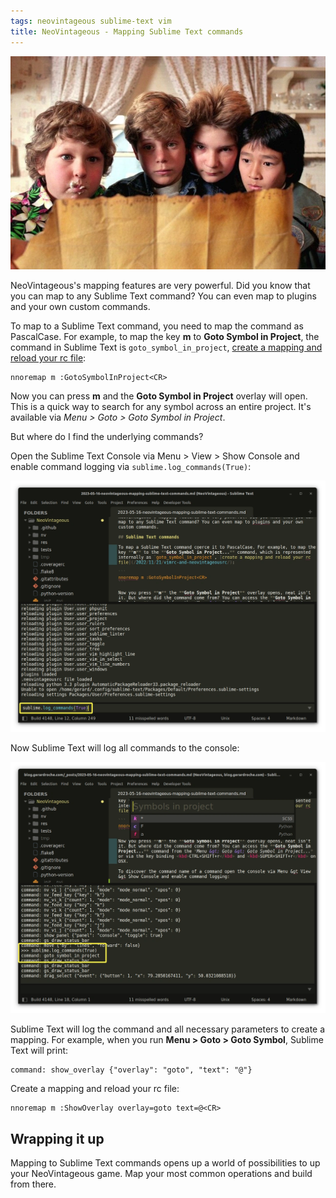 ```yaml
---
tags: neovintageous sublime-text vim
title: NeoVintageous - Mapping Sublime Text commands
---
```


![The Goonies (1985)](/assets/2023-05-16-the-goonies-map.webp)

NeoVintageous's mapping features are very powerful. Did you know that you can map to any Sublime Text command? You can even map to plugins and your own custom commands.

To map to a Sublime Text command, you need to map the command as PascalCase. For example, to map the key **m** to **Goto Symbol in Project**, the command in Sublime Text is `goto_symbol_in_project`, [create a mapping and reload your rc file](/2022/11/21/vimrc-and-neovintageousrc/):

```
nnoremap m :GotoSymbolInProject<CR>
```

Now you can press **m** and the **Goto Symbol in Project** overlay will open. This is a quick way to search for any symbol across an entire project. It's available via *Menu &gt; Goto &gt; Goto Symbol in Project*.

But where do I find the underlying commands?

Open the Sublime Text Console via Menu &gt; View &gt; Show Console and enable command logging via `sublime.log_commands(True)`:

![Sublime Text Console logging](/assets/enable-console-logging-1.webp)

Now Sublime Text will log all commands to the console:

![Sublime Text Console logging](/assets/enable-console-logging-2.webp)


Sublime Text will log the command and all necessary parameters to create a mapping. For example, when you run **Menu &gt; Goto &gt; Goto Symbol**, Sublime Text will print:

```
command: show_overlay {"overlay": "goto", "text": "@"}
```

Create a mapping and reload your rc file:

```
nnoremap m :ShowOverlay overlay=goto text=@<CR>
```

## Wrapping it up

Mapping to Sublime Text commands opens up a world of possibilities to up your NeoVintageous game. Map your most common operations and build from there.
